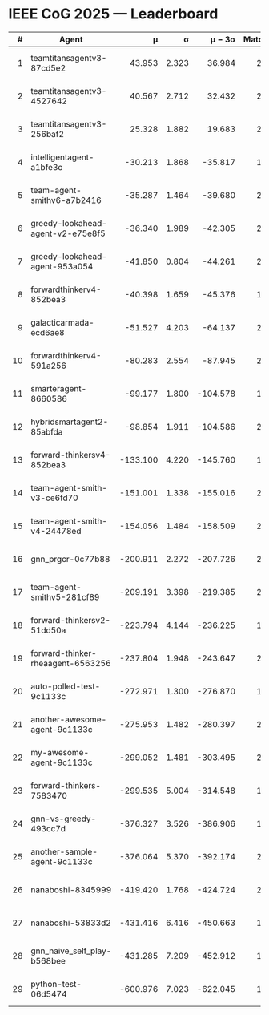 # IEEE CoG 2025 — Leaderboard

| # | Agent | μ | σ | μ − 3σ | Matches | Updated |
|---:|---|---:|---:|---:|---:|---|
| 1 | teamtitansagentv3-87cd5e2 | 43.953 | 2.323 | 36.984 | 2092 | 2025-08-18 05:02 |
| 2 | teamtitansagentv3-4527642 | 40.567 | 2.712 | 32.432 | 2380 | 2025-08-18 05:02 |
| 3 | teamtitansagentv3-256baf2 | 25.328 | 1.882 | 19.683 | 2272 | 2025-08-18 05:02 |
| 4 | intelligentagent-a1bfe3c | -30.213 | 1.868 | -35.817 | 1734 | 2025-08-18 05:02 |
| 5 | team-agent-smithv6-a7b2416 | -35.287 | 1.464 | -39.680 | 2120 | 2025-08-18 05:02 |
| 6 | greedy-lookahead-agent-v2-e75e8f5 | -36.340 | 1.989 | -42.305 | 2356 | 2025-08-18 05:02 |
| 7 | greedy-lookahead-agent-953a054 | -41.850 | 0.804 | -44.261 | 2036 | 2025-08-18 05:02 |
| 8 | forwardthinkerv4-852bea3 | -40.398 | 1.659 | -45.376 | 1734 | 2025-08-18 05:02 |
| 9 | galacticarmada-ecd6ae8 | -51.527 | 4.203 | -64.137 | 2460 | 2025-08-18 05:02 |
| 10 | forwardthinkerv4-591a256 | -80.283 | 2.554 | -87.945 | 2058 | 2025-08-18 05:02 |
| 11 | smarteragent-8660586 | -99.177 | 1.800 | -104.578 | 1970 | 2025-08-18 05:02 |
| 12 | hybridsmartagent2-85abfda | -98.854 | 1.911 | -104.586 | 2081 | 2025-08-18 05:02 |
| 13 | forward-thinkersv4-852bea3 | -133.100 | 4.220 | -145.760 | 1765 | 2025-08-18 05:02 |
| 14 | team-agent-smith-v3-ce6fd70 | -151.001 | 1.338 | -155.016 | 2456 | 2025-08-18 05:02 |
| 15 | team-agent-smith-v4-24478ed | -154.056 | 1.484 | -158.509 | 2396 | 2025-08-18 05:02 |
| 16 | gnn_prgcr-0c77b88 | -200.911 | 2.272 | -207.726 | 2110 | 2025-08-18 05:02 |
| 17 | team-agent-smithv5-281cf89 | -209.191 | 3.398 | -219.385 | 2160 | 2025-08-18 05:02 |
| 18 | forward-thinkersv2-51dd50a | -223.794 | 4.144 | -236.225 | 1996 | 2025-08-18 05:02 |
| 19 | forward-thinker-rheaagent-6563256 | -237.804 | 1.948 | -243.647 | 2256 | 2025-08-18 05:02 |
| 20 | auto-polled-test-9c1133c | -272.971 | 1.300 | -276.870 | 1900 | 2025-08-18 05:02 |
| 21 | another-awesome-agent-9c1133c | -275.953 | 1.482 | -280.397 | 2400 | 2025-08-18 05:02 |
| 22 | my-awesome-agent-9c1133c | -299.052 | 1.481 | -303.495 | 2580 | 2025-08-18 05:02 |
| 23 | forward-thinkers-7583470 | -299.535 | 5.004 | -314.548 | 1980 | 2025-08-18 05:02 |
| 24 | gnn-vs-greedy-493cc7d | -376.327 | 3.526 | -386.906 | 1840 | 2025-08-18 05:02 |
| 25 | another-sample-agent-9c1133c | -376.064 | 5.370 | -392.174 | 2000 | 2025-08-18 05:02 |
| 26 | nanaboshi-8345999 | -419.420 | 1.768 | -424.724 | 2000 | 2025-08-18 05:02 |
| 27 | nanaboshi-53833d2 | -431.416 | 6.416 | -450.663 | 1820 | 2025-08-18 05:02 |
| 28 | gnn_naive_self_play-b568bee | -431.285 | 7.209 | -452.912 | 1860 | 2025-08-18 05:02 |
| 29 | python-test-06d5474 | -600.976 | 7.023 | -622.045 | 1790 | 2025-08-18 05:02 |
